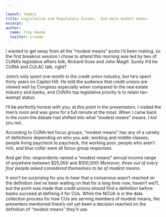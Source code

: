 ```yaml
---

layout: legacy
title: Legislative and Regulatory Issues.  And more modest means.
excerpt: ''
author:
  name: Trey Reeme
  twitter: creeme
---
```


<p>I wanted to get away from all the &#8220;modest means&#8221; posts I&#8217;d been making, so the first breakout session I chose to attend this morning was led by two of <span class="caps">CUNA</span>&#8217;s legislative affairs folk, Richard Gose and John Magill.  Surely it&#8217;d be <span class="caps">CURIA</span> and <span class="caps">CULAC</span> talk, right?</p>


<p>John&#8217;s only spent one month in the credit union industry, but he&#8217;s spent thirty years on Capitol Hill.  He told the audience that credit unions are viewed well by Congress especially when compared to the real estate industry and banks, and <span class="caps">CUNA</span>&#8217;s top legislative priority is to retain tax-exempt status.</p>


<p>I&#8217;ll be perfectly honest with you; at this point in the presentation, I visited the men&#8217;s room and was gone for a full minute at the most.  When I came back in the room the debate had shifted into what &#8220;modest means&#8221; means.  I kid you not.</p>


<p>According to <span class="caps">CUNA</span>-led focus groups, &#8220;modest means&#8221; has any of a variety of definitions depending on who you ask: working and middle classes, people living paycheck to paycheck, the working poor, people who aren&#8217;t rich, and blue collar were all focus group responses.</p>


<p>And get this: respondents named a &#8220;modest means&#8221; annual income range of anywhere between $25,000 and $100,000!  <em>Moreover, three out of every four people asked considered themselves to be of modest means.</em></p>


<p>It won&#8217;t be surprising for you to hear that a consensus wasn&#8217;t reached on the definition (we&#8217;ve been waiting on that for a long time now, haven&#8217;t we?), but the point was made that credit unions should find a definition before banks succeed at defining it for CUs.  While the <span class="caps">NCUA</span> is in the data collection process for how CUs are serving members of modest means, the presenters mentioned there&#8217;s not yet been a decision reached on the definition of &#8220;modest means&#8221; they&#8217;ll use.</p>